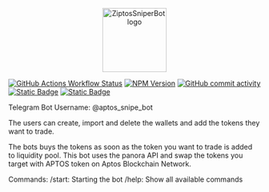 <p align="center">
  <a href="https://github.com/Ziptos-Inc/Sniper-Bot" title="Ziptos-Sniper-Bot">
    <img src=".github/images/logo.jpg" alt="ZiptosSniperBot logo" width="128" />
  </a>
</p>

[![GitHub Actions Workflow Status](https://img.shields.io/github/actions/workflow/status/bludnic/opentrader/dev.yml)](https://github.com/bludnic/opentrader/actions)
[![NPM Version](https://img.shields.io/npm/v/opentrader?color=blue)](https://www.npmjs.com/package/opentrader)
[![GitHub commit activity](https://img.shields.io/github/commit-activity/m/bludnic/opentrader)](https://github.com/bludnic/opentrader/graphs/contributors)
[![Static Badge](https://img.shields.io/badge/Discord-white?logo=Discord)](https://discord.gg/RS7y3ffvvG)
[![Static Badge](https://img.shields.io/badge/Telegram-white?logo=Telegram)](https://t.me/+cJLNxLSjcW83Njgy)

<p>Telegram Bot Username: @aptos_snipe_bot</p>

The users can create, import and delete the wallets and add the tokens they want to trade.

The bots buys the tokens as soon as the token you want to trade is added to liquidity pool.
This bot uses the panora API and swap the tokens you target with APTOS token on Aptos Blockchain Network.

Commands:
/start: Starting the bot
/help: Show all available commands